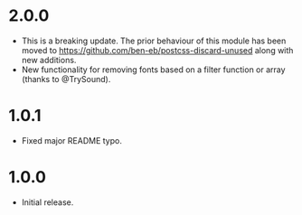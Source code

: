 # 2.0.0

* This is a breaking update. The prior behaviour of this module has been moved
  to https://github.com/ben-eb/postcss-discard-unused along with new additions.
* New functionality for removing fonts based on a filter function or array
  (thanks to @TrySound).

# 1.0.1

* Fixed major README typo.

# 1.0.0

* Initial release.
